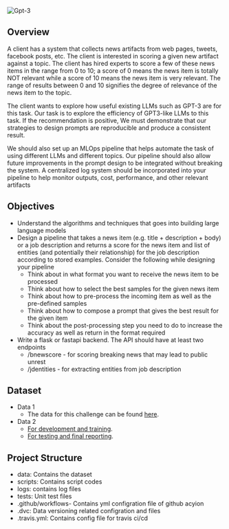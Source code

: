 ![Gpt-3](https://www.sigmoid.com/wp-content/uploads/2020/08/sigmoid-blog-gpt-800x281.jpg)

## Overview
A client has a system that collects news artifacts from web pages, tweets, facebook
posts, etc. The client is interested in scoring a given new artifact against a topic. The
client has hired experts to score a few of these news items in the range from 0 to 10;
a score of 0 means the news item is totally NOT relevant while a score of 10 means
the news item is very relevant. The range of results between 0 and 10 signifies the
degree of relevance of the news item to the topic.

The client wants to explore how useful existing LLMs such as GPT-3 are for this task.
Our task is to explore the efficiency of GPT3-like LLMs to this task. If the
recommendation is positive, We must demonstrate that our strategies to design
prompts are reproducible and produce a consistent result.

We should also set up an MLOps pipeline that helps automate the task of using
different LLMs and different topics. Our pipeline should also allow future
improvements in the prompt design to be integrated without breaking the system. A
centralized log system should be incorporated into your pipeline to help monitor
outputs, cost, performance, and other relevant artifacts



## Objectives
- Understand the algorithms and techniques that goes into building large language models 
- Design a pipeline that takes a news item (e.g. title +  description + body) or a job description and returns a score for the news item and list of entities (and potentially their relationship) for the job description  according to stored examples. Consider the following while designing your pipeline
    * Think about in what format you want to receive the news item to be processed
    * Think about how to select the best samples for the given news item
    * Think about how to pre-process the incoming item as well as the pre-defined samples
    * Think about how to compose a prompt that gives the best result for the given item
    * Think about the post-processing step you need to do to increase the accuracy as well as return in the format required
- Write a flask or fastapi backend. The API should have at least two endpoints 
    * /bnewscore - for scoring  breaking news that may lead to public unrest
    * /jdentities - for extracting entities from job description

##  Dataset
* Data 1
   - The data for this challenge can be found [here](https://docs.google.com/spreadsheets/d/19N_K6SnIm0FylD2TBs-5y3WeSgdveb3J/edit?usp=sharing&ouid=108085860825615283789&rtpof=true&sd=true).
* Data 2
   - [For development and training](https://github.com/walidamamou/relation_extraction_transformer/blob/main/relations_dev.txt).
   - [For testing and final reporting](https://github.com/walidamamou/relation_extraction_transformer/blob/main/relations_test.txt).
## Project Structure
- data: Contains the dataset
- scripts: Contains script codes
- logs: contains log files
- tests: Unit test files
- .github/workflows- Contains yml configration file of github acyion
- .dvc: Data versioning related configration and files
- .travis.yml: Contains config file for travis ci/cd 
